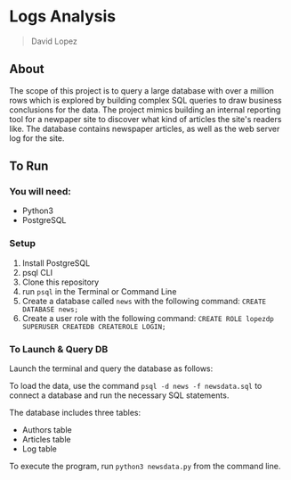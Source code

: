 # Logs Analysis

> David Lopez

## About

The scope of this project is to query a large database with over a million rows which is explored by building complex SQL queries to draw business conclusions for the data. The project mimics building an internal reporting tool for a newpaper site to discover what kind of articles the site's readers like. The database contains newspaper articles, as well as the web server log for the site.

## To Run

### You will need:
- Python3
- PostgreSQL

### Setup
1. Install PostgreSQL 
2. psql CLI
3. Clone this repository
4. run `psql` in the Terminal or Command Line
5. Create a database called `news` with the following command:
  `CREATE DATABASE news;`
6. Create a user role with the following command:
  `CREATE ROLE lopezdp SUPERUSER CREATEDB CREATEROLE LOGIN;`

### To Launch & Query DB

Launch the terminal and query the database as follows:

To load the data, use the command `psql -d news -f newsdata.sql` to connect a database and run the necessary SQL statements.

The database includes three tables:
- Authors table
- Articles table
- Log table

To execute the program, run `python3 newsdata.py` from the command line.